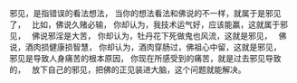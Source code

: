 邪见，是指错误的看法想法，
当你的想法看法和佛说的不一样，就属于是邪见了，
&nbsp;
比如，佛说久赌必输，
你却认为，我技术运气好，应该能赢，这就属于邪见，
&nbsp;
佛说邪淫是大苦，
你却认为，牡丹花下死做鬼也风流，这就是邪见，
&nbsp;
佛说，酒肉损健康损智慧，
你却认为，酒肉穿肠过，佛祖心中留，这就是邪见，
&nbsp;
邪见是导致人身痛苦的根本原因，
你现在所感受到的痛苦，就是过去邪见导致的，
&nbsp;
放下自己的邪见，把佛的正见装进大脑，这个问题就能解决。